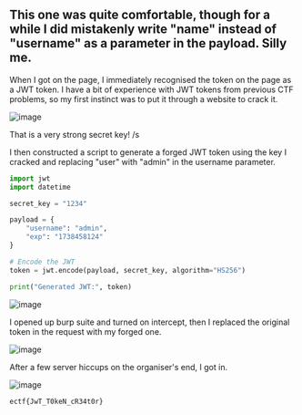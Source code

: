 ## This one was quite comfortable, though for a while I did mistakenly write "name" instead of "username" as a parameter in the payload. Silly me.

When I got on the page, I immediately recognised the token on the page as a JWT token. I have a bit of experience with JWT tokens from previous CTF problems, so my first instinct was to put it through a website to crack it. 

![image](https://github.com/user-attachments/assets/98d16789-f37c-4140-b9ee-eed560072126)

That is a very strong secret key! /s

I then constructed a script to generate a forged JWT token using the key I cracked and replacing "user" with "admin" in the username parameter. 
```python
import jwt
import datetime

secret_key = "1234"

payload = {
    "username": "admin",
    "exp": "1738458124"
}

# Encode the JWT
token = jwt.encode(payload, secret_key, algorithm="HS256")

print("Generated JWT:", token)
```
![image](https://github.com/user-attachments/assets/1669de00-bfc5-4e5b-bb4f-340eb88c4560)


I opened up burp suite and turned on intercept, then I replaced the original token in the request with my forged one.

![image](https://github.com/user-attachments/assets/550f5004-f816-4478-a06b-05fd918e1081)

After a few server hiccups on the organiser's end, I got in.

![image](https://github.com/user-attachments/assets/27e5e52c-246f-4a68-96e9-abe3b327a5fd)


```
ectf{JwT_T0keN_cR34t0r}
```
